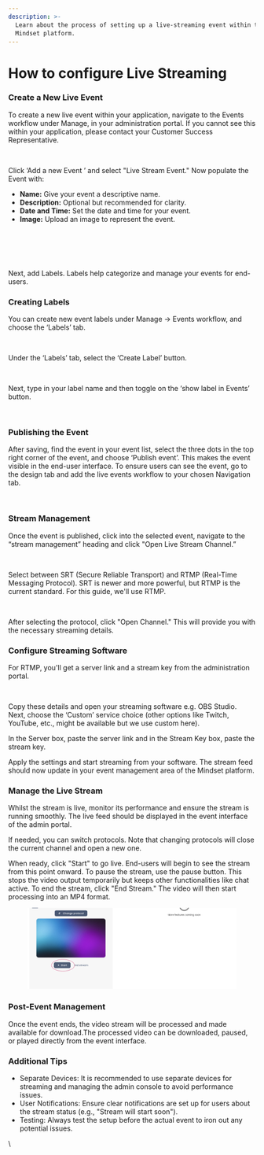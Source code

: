```yaml
---
description: >-
  Learn about the process of setting up a live-streaming event within the
  Mindset platform.
---
```


# How to configure Live Streaming

### Create a New Live Event

To create a new live event within your application, navigate to the Events workflow under Manage, in your administration portal. If you cannot see this within your application, please contact your Customer Success Representative.

<figure><img src="https://lh7-us.googleusercontent.com/docsz/AD_4nXfmBPdx70QffTb-CCy_BIzSMZpwTjWEdVtPM_bxOSas7CxxyRYJ9M-rw-MPgiabNyMPDIOUzdZWBijVqtKUF6xkdvBZ4_vVyxCUJ0ZYd7MutynboShg6ORA22-TtiVwup_sg04JaxPSkHaSug3PYp6sJQXJ?key=WQuBy3J-WFOuBRUJnfvGFA" alt=""><figcaption></figcaption></figure>

Click ‘Add a new Event ’ and select "Live Stream Event." Now populate the Event with:

* **Name:** Give your event a descriptive name.
* **Description:** Optional but recommended for clarity.
* **Date and Time:** Set the date and time for your event.
* **Image:** Upload an image to represent the event.

<figure><img src="https://lh7-us.googleusercontent.com/docsz/AD_4nXfrznlW1CkeNd_AH9N25zqeRWtF-IYZwHs03Fujcd744LMWAq96n9Ua6hNGC-SAR5ahRTN2YYgUzJLTTTGIrhODyJd0HzrbHw7sIpSEhF245lfB-_vMRYdBY--meDh0JwJrBNhk-Gq3DaqJoAQ49ORnAf4e?key=WQuBy3J-WFOuBRUJnfvGFA" alt=""><figcaption></figcaption></figure>

<figure><img src="https://lh7-us.googleusercontent.com/docsz/AD_4nXenoa3FLzb3EfrUGGMzPFomVQ6epbYKdHnPUr_CPtEAivTnB35N-8o7Y1IcZSge7ZOT-29Ze42gRzlXjx7ZOz66dTjjnJzOGGcnmvF0j2uh26rptjVdrM15W-HUU5u48DB_wshIjDUJ5ICtdN0o6lJaxi2a?key=WQuBy3J-WFOuBRUJnfvGFA" alt=""><figcaption></figcaption></figure>

\
Next, add Labels. Labels help categorize and manage your events for end-users.&#x20;

### Creating Labels

You can create new event labels under Manage → Events workflow, and choose the ‘Labels’ tab.

<figure><img src="https://lh7-us.googleusercontent.com/docsz/AD_4nXdYlZGWkiPwEtVOQHRxP3S9lhIPLxUfVMYvKycVUMgMfb4anJ98fbE6yPQsgPgTpIMhqPHdz8LtSUQ4gMg7ctBUqjm94ppGdUoOnD3_qXqTrFPBPkc770BkPgRnlEunOtjHl5bHTp6ohq12lj-oAenc_L1g?key=WQuBy3J-WFOuBRUJnfvGFA" alt=""><figcaption></figcaption></figure>

Under the ‘Labels’ tab, select the ‘Create Label’ button.&#x20;

<figure><img src="https://lh7-us.googleusercontent.com/docsz/AD_4nXeZDJUe25DsnKS7xEjZK9cnzW-lQJdy7J1bTyxywuoGv4qr1OnffXAn9ssaeWc3LGNW62yWUL84vikrr7b-AebQf-k5gq5f_ItaIZ7C8uGQ40DLSMY2X6PB68CrLM0WX2MAodgpIZ7deeA54ivZyEEULFkL?key=WQuBy3J-WFOuBRUJnfvGFA" alt=""><figcaption></figcaption></figure>

Next, type in your label name and then toggle on the ‘show label in Events’ button.&#x20;

<figure><img src="https://lh7-us.googleusercontent.com/docsz/AD_4nXfLdSh4VPxR-QOzPl_CyewGeh7-665QwB-lE7tJ7KiOplE7Hns4xu6oo5ELdLy9twOLiLSG1Zg-hPT1kzvaRPDkGqM07ueWmPBej6afTZmKX869-THUq5fosXxoDF4JsslHPHY558DCHc1EqczDSKlP-Rvf?key=WQuBy3J-WFOuBRUJnfvGFA" alt=""><figcaption></figcaption></figure>

### Publishing the Event

After saving, find the event in your event list, select the three dots in the top right corner of the event, and choose ‘Publish event’. This makes the event visible in the end-user interface. To ensure users can see the event, go to the design tab and add the live events workflow to your chosen Navigation tab.

<figure><img src="https://lh7-us.googleusercontent.com/docsz/AD_4nXf57xtx8pYwp-cXCpKIs_lCBpRtRSFAbFyXEgu3Oe0ktVO7aGe7Q8himysEFy1H42g7i6JXn97AAx-YXYkahXQkBjb4gW2sCVizs6GMUf5pP0rb96Dr8HTchGndKflCTsIYQxNuyNXa7xj5GSYrq7sUDt8?key=WQuBy3J-WFOuBRUJnfvGFA" alt=""><figcaption></figcaption></figure>

### Stream Management

Once the event is published, click into the selected event, navigate to the “stream management” heading and click "Open Live Stream Channel.”&#x20;

<figure><img src="https://lh7-us.googleusercontent.com/docsz/AD_4nXcx8-uS4zwcbseUAQyFOb861QSh7gfcDWUHTJD8KSJWpUGUAja5WP7eZ-PDcIHDgpZENab-E46GYXG4n-NXgTNtrxeHb4ux_kRqJKa6EqjHrhD-oJbUGpYClrNu5EWxiqKTKFfss74kmOVfTr4I00nF9r6h?key=WQuBy3J-WFOuBRUJnfvGFA" alt=""><figcaption></figcaption></figure>

Select between SRT (Secure Reliable Transport) and RTMP (Real-Time Messaging Protocol). SRT is newer and more powerful, but RTMP is the current standard. For this guide, we'll use RTMP.

<figure><img src="https://lh7-us.googleusercontent.com/docsz/AD_4nXfqVJ_fkg9wAQMDZeLUxbDZ0CcWNaRGG9RGgRa54o-D1S-MAopdEtSIN3TTR0yJmOEg2pKY7LJ2yHHilHFuV-c91XqRJdaRZ2kUGJpju4Qtx3QcJO05qPpAKNCgahZJr8CRr_S1dlZN4mJTNtkoF4IGo6aX?key=WQuBy3J-WFOuBRUJnfvGFA" alt=""><figcaption></figcaption></figure>

After selecting the protocol, click "Open Channel." This will provide you with the necessary streaming details.



### Configure Streaming Software

For RTMP, you'll get a server link and a stream key from the administration portal.&#x20;



<figure><img src="https://lh7-us.googleusercontent.com/docsz/AD_4nXdh3sLkr7QQBndKisfyT0-9vqL047d5nepxM_J0yFO8dpsg6j5EjdRyKq4T_AK2S2LLVL6rV3QM4F02wGzU0pC8xJOabU6v4IO1tsDNHekZVNkGUy6hxtRi-q-8NM_lygLYE27vgF2BwNf-mayTlx1lU8t_?key=WQuBy3J-WFOuBRUJnfvGFA" alt=""><figcaption></figcaption></figure>

Copy these details and open your streaming software e.g. OBS Studio. Next, choose the ‘Custom’ service choice  (other options like Twitch, YouTube, etc., might be available but we use custom here).

In the Server box, paste the server link and in the Stream Key box, paste the stream key.

Apply the settings and start streaming from your software. The stream feed should now update in your event management area of the Mindset platform.



### Manage the Live Stream

Whilst the stream is live, monitor its performance and ensure the stream is running smoothly. The live feed should be displayed in the event interface of the admin portal.

If needed, you can switch protocols. Note that changing protocols will close the current channel and open a new one.

When ready, click "Start" to go live. End-users will begin to see the stream from this point onward. To pause the stream, use the pause button. This stops the video output temporarily but keeps other functionalities like chat active. To end the stream, click "End Stream." The video will then start processing into an MP4 format.



<figure><img src="../../../../.gitbook/assets/Screenshot 2024-07-02 at 16.20.55.png" alt=""><figcaption></figcaption></figure>



### Post-Event Management

Once the event ends, the video stream will be processed and made available for download.The processed video can be downloaded, paused, or played directly from the event interface.



### Additional Tips

* Separate Devices: It is recommended to use separate devices for streaming and managing the admin console to avoid performance issues.
* User Notifications: Ensure clear notifications are set up for users about the stream status (e.g., "Stream will start soon").
* Testing: Always test the setup before the actual event to iron out any potential issues.

\
